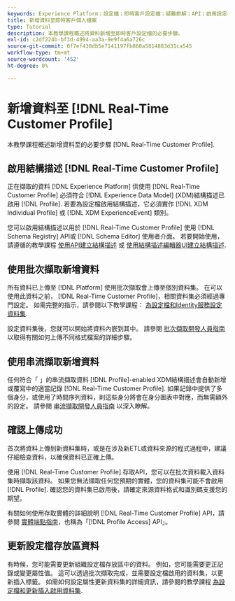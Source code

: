 ```yaml
---
keywords: Experience Platform；設定檔；即時客戶設定檔；疑難排解；API；啟用設定檔；啟用設定檔
title: 新增資料至即時客戶個人檔案
type: Tutorial
description: 本教學課程概述將資料新增至即時客戶設定檔的必要步驟。
exl-id: c2df224b-bf3d-4994-aa3a-9e9f4a6a726c
source-git-commit: 0f7ef438db5e7141197fb860a5814883d31ca545
workflow-type: tm+mt
source-wordcount: '452'
ht-degree: 0%

---
```



# 新增資料至 [!DNL Real-Time Customer Profile]

本教學課程概述新增資料至的必要步驟 [!DNL Real-Time Customer Profile].

## 啟用結構描述 [!DNL Real-Time Customer Profile]

正在擷取的資料 [!DNL Experience Platform] 供使用 [!DNL Real-Time Customer Profile] 必須符合 [!DNL Experience Data Model] (XDM)結構描述已啟用 [!DNL Profile]. 若要為設定檔啟用結構描述，它必須實作 [!DNL XDM Individual Profile] 或 [!DNL XDM ExperienceEvent] 類別。

您可以啟用結構描述以用於 [!DNL Real-Time Customer Profile] 使用 [!DNL Schema Registry] API或 [!DNL Schema Editor] 使用者介面。 若要開始使用，請遵循的教學課程 [使用API建立結構描述](../../xdm/tutorials/create-schema-api.md) 或 [使用結構描述編輯器UI建立結構描述](../../xdm/tutorials/create-schema-ui.md).

## 使用批次擷取新增資料

所有資料已上傳至 [!DNL Platform] 使用批次擷取會上傳至個別資料集。 在可以使用此資料之前， [!DNL Real-Time Customer Profile]，相關資料集必須經過專門設定。 如需完整的指示，請參閱以下教學課程： [為設定檔和Identity服務設定資料集](dataset-configuration.md).

設定資料集後，您就可以開始將資料內嵌到其中。 請參閱 [批次擷取開發人員指南](../../ingestion/batch-ingestion/api-overview.md) 以取得有關如何上傳不同格式檔案的詳細步驟。

## 使用串流擷取新增資料

任何符合「 」的串流擷取資料 [!DNL Profile]-enabled XDM結構描述會自動新增或覆寫中的適當記錄 [!DNL Real-Time Customer Profile]. 如果記錄中提供了多個身分，或使用了時間序列資料，則這些身分將會在身分圖表中對應，而無需額外的設定。 請參閱 [串流擷取開發人員指南](../../ingestion/tutorials/streaming-record-data.md) 以深入瞭解。

## 確認上傳成功

首次將資料上傳到新資料集時，或是在涉及新ETL或資料來源的程式過程中，建議仔細檢查資料，以確保資料已正確上傳。

使用 [!DNL Real-Time Customer Profile] 存取API，您可以在批次資料載入資料集時擷取該資料。 如果您無法擷取任何您預期的實體，您的資料集可能不會啟用 [!DNL Profile]. 確認您的資料集已啟用後，請確定來源資料格式和識別碼支援您的期望。

有關如何使用存取實體的詳細說明 [!DNL Real-Time Customer Profile] API，請參閱 [實體端點指南](../api/entities.md)，也稱為「[!DNL Profile Access] API」。

## 更新設定檔存放區資料

有時候，您可能需要更新組織設定檔存放區中的資料。 例如，您可能需要更正記錄或變更屬性值。 這可以透過批次擷取完成，並需要設定檔啟用的資料集，以更新插入標籤。 如需如何設定屬性更新資料集的詳細資訊，請參閱的教學課程 [為設定檔和更新插入啟用資料集](../../catalog/datasets/enable-upsert.md).
